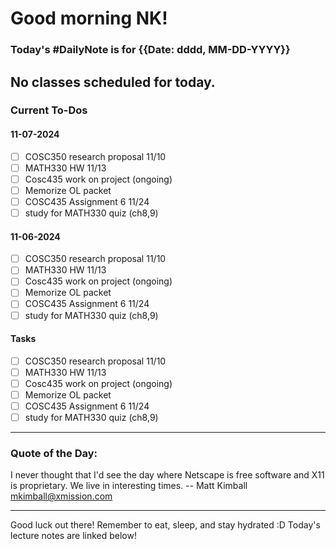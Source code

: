 # Good morning NK!
### Today's #DailyNote is for {{Date: dddd, MM-DD-YYYY}}
No classes scheduled for today.
------------
### Current To-Dos
#### 11-07-2024
- [ ] COSC350 research proposal 11/10
- [ ] MATH330 HW 11/13 
- [ ] Cosc435 work on project (ongoing)
- [ ] Memorize OL packet
- [ ] COSC435 Assignment 6 11/24
- [ ] study for MATH330 quiz (ch8,9)
#### 11-06-2024
- [ ] COSC350 research proposal 11/10
- [ ] MATH330 HW 11/13 
- [ ] Cosc435 work on project (ongoing)
- [ ] Memorize OL packet
- [ ] COSC435 Assignment 6 11/24
- [ ] study for MATH330 quiz (ch8,9)
#### Tasks
- [ ] COSC350 research proposal 11/10
- [ ] MATH330 HW 11/13 
- [ ] Cosc435 work on project (ongoing)
- [ ] Memorize OL packet
- [ ] COSC435 Assignment 6 11/24
- [ ] study for MATH330 quiz (ch8,9)

----------
### Quote of the Day:

 I never thought that I'd see the day where Netscape is free software and
X11 is proprietary.  We live in interesting times.
	-- Matt Kimball <mkimball@xmission.com>

-------

Good luck out there! Remember to eat, sleep, and stay hydrated :D
Today's lecture notes are linked below!